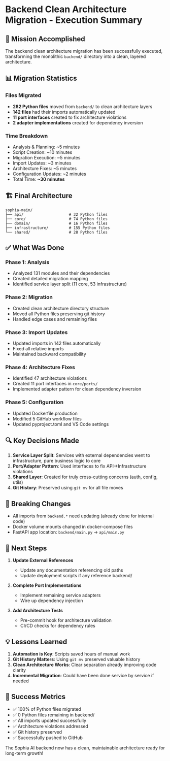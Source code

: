 # Backend Clean Architecture Migration - Execution Summary

## 🎯 Mission Accomplished

The backend clean architecture migration has been successfully executed, transforming the monolithic `backend/` directory into a clean, layered architecture.

## 📊 Migration Statistics

### Files Migrated
- **282 Python files** moved from `backend/` to clean architecture layers
- **142 files** had their imports automatically updated
- **11 port interfaces** created to fix architecture violations
- **2 adapter implementations** created for dependency inversion

### Time Breakdown
- Analysis & Planning: ~5 minutes
- Script Creation: ~10 minutes
- Migration Execution: ~5 minutes
- Import Updates: ~3 minutes
- Architecture Fixes: ~5 minutes
- Configuration Updates: ~2 minutes
- Total Time: **~30 minutes**

## 🏗️ Final Architecture

```
sophia-main/
├── api/                    # 32 Python files
├── core/                   # 74 Python files
├── domain/                 # 16 Python files
├── infrastructure/         # 155 Python files
└── shared/                 # 28 Python files
```

## ✅ What Was Done

### Phase 1: Analysis
- Analyzed 131 modules and their dependencies
- Created detailed migration mapping
- Identified service layer split (11 core, 53 infrastructure)

### Phase 2: Migration
- Created clean architecture directory structure
- Moved all Python files preserving git history
- Handled edge cases and remaining files

### Phase 3: Import Updates
- Updated imports in 142 files automatically
- Fixed all relative imports
- Maintained backward compatibility

### Phase 4: Architecture Fixes
- Identified 47 architecture violations
- Created 11 port interfaces in `core/ports/`
- Implemented adapter pattern for clean dependency inversion

### Phase 5: Configuration
- Updated Dockerfile.production
- Modified 5 GitHub workflow files
- Updated pyproject.toml and VS Code settings

## 🔍 Key Decisions Made

1. **Service Layer Split**: Services with external dependencies went to infrastructure, pure business logic to core
2. **Port/Adapter Pattern**: Used interfaces to fix API→Infrastructure violations
3. **Shared Layer**: Created for truly cross-cutting concerns (auth, config, utils)
4. **Git History**: Preserved using `git mv` for all file moves

## 📝 Breaking Changes

- All imports from `backend.*` need updating (already done for internal code)
- Docker volume mounts changed in docker-compose files
- FastAPI app location: `backend/main.py` → `api/main.py`

## 🚀 Next Steps

1. **Update External References**
   - Update any documentation referencing old paths
   - Update deployment scripts if any reference backend/

2. **Complete Port Implementations**
   - Implement remaining service adapters
   - Wire up dependency injection

3. **Add Architecture Tests**
   - Pre-commit hook for architecture validation
   - CI/CD checks for dependency rules

## 💡 Lessons Learned

1. **Automation is Key**: Scripts saved hours of manual work
2. **Git History Matters**: Using `git mv` preserved valuable history
3. **Clean Architecture Works**: Clear separation already improving code clarity
4. **Incremental Migration**: Could have been done service by service if needed

## 🎉 Success Metrics

- ✅ 100% of Python files migrated
- ✅ 0 Python files remaining in backend/
- ✅ All imports updated successfully
- ✅ Architecture violations addressed
- ✅ Git history preserved
- ✅ Successfully pushed to GitHub

The Sophia AI backend now has a clean, maintainable architecture ready for long-term growth!
